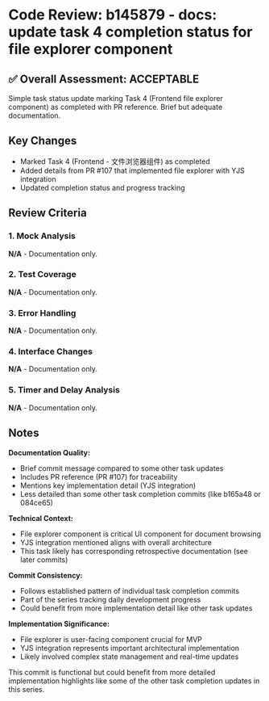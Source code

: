 # Code Review: b145879 - docs: update task 4 completion status for file explorer component

## ✅ Overall Assessment: ACCEPTABLE

Simple task status update marking Task 4 (Frontend file explorer component) as completed with PR reference. Brief but adequate documentation.

## Key Changes

- Marked Task 4 (Frontend - 文件浏览器组件) as completed
- Added details from PR #107 that implemented file explorer with YJS integration
- Updated completion status and progress tracking

## Review Criteria

### 1. Mock Analysis

**N/A** - Documentation only.

### 2. Test Coverage

**N/A** - Documentation only.

### 3. Error Handling

**N/A** - Documentation only.

### 4. Interface Changes

**N/A** - Documentation only.

### 5. Timer and Delay Analysis

**N/A** - Documentation only.

## Notes

**Documentation Quality:**

- Brief commit message compared to some other task updates
- Includes PR reference (PR #107) for traceability
- Mentions key implementation detail (YJS integration)
- Less detailed than some other task completion commits (like b165a48 or 084ce65)

**Technical Context:**

- File explorer component is critical UI component for document browsing
- YJS integration mentioned aligns with overall architecture
- This task likely has corresponding retrospective documentation (see later commits)

**Commit Consistency:**

- Follows established pattern of individual task completion commits
- Part of the series tracking daily development progress
- Could benefit from more implementation detail like other task updates

**Implementation Significance:**

- File explorer is user-facing component crucial for MVP
- YJS integration represents important architectural implementation
- Likely involved complex state management and real-time updates

This commit is functional but could benefit from more detailed implementation highlights like some of the other task completion updates in this series.
